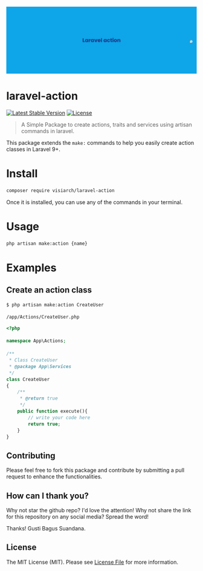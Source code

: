 ![laravel Action](https://github.com/visiarch/laravel-action/blob/main/images/banner.png)

# laravel-action

[![Latest Stable Version](http://poser.pugx.org/visiarch/laravel-action/v)](https://packagist.org/packages/visiarch/laravel-action)
[![License](http://poser.pugx.org/visiarch/laravel-action/license)](https://packagist.org/packages/visiarch/laravel-action)

> A Simple Package to create actions, traits and services using artisan commands in laravel.

This package extends the `make:` commands to help you easily create action classes in Laravel 9+.

# Install

```bash
composer require visiarch/laravel-action
```

Once it is installed, you can use any of the commands in your terminal.

# Usage

```bash
php artisan make:action {name}
```

# Examples

## Create an action class

```bash
$ php artisan make:action CreateUser
```

`/app/Actions/CreateUser.php`

```php
<?php

namespace App\Actions;

/**
 * Class CreateUser
 * @package App\Services
 */
class CreateUser
{
    /**
     * @return true
     */
    public function execute(){
        // write your code here
        return true;
    }
}
```

## Contributing

Please feel free to fork this package and contribute by submitting a pull request to enhance the functionalities.

## How can I thank you?

Why not star the github repo? I'd love the attention! Why not share the link for this repository on any social media? Spread the word!

Thanks!
Gusti Bagus Suandana.

## License

The MIT License (MIT). Please see [License File](LICENSE.md) for more information.
